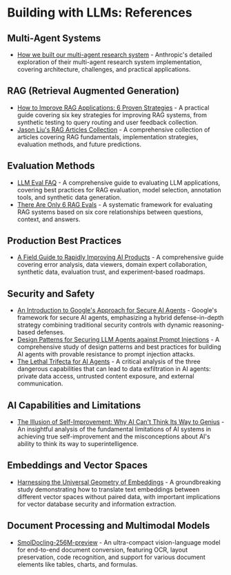 # Building with LLMs: References

## Multi-Agent Systems

- [How we built our multi-agent research system](https://www.anthropic.com/engineering/built-multi-agent-research-system) - Anthropic's detailed exploration of their multi-agent research system implementation, covering architecture, challenges, and practical applications.

## RAG (Retrieval Augmented Generation)

- [How to Improve RAG Applications: 6 Proven Strategies](https://jxnl.co/writing/2024/11/04/how-to-improve-rag-applications-6-proven-strategies/) - A practical guide covering six key strategies for improving RAG systems, from synthetic testing to query routing and user feedback collection.
- [Jason Liu's RAG Articles Collection](https://jxnl.co/writing/category/rag/) - A comprehensive collection of articles covering RAG fundamentals, implementation strategies, evaluation methods, and future predictions.

## Evaluation Methods

- [LLM Eval FAQ](https://hamel.dev/blog/posts/evals-faq/) - A comprehensive guide to evaluating LLM applications, covering best practices for RAG evaluation, model selection, annotation tools, and synthetic data generation.
- [There Are Only 6 RAG Evals](https://jxnl.co/writing/2025/05/19/there-are-only-6-rag-evals/) - A systematic framework for evaluating RAG systems based on six core relationships between questions, context, and answers.

## Production Best Practices

- [A Field Guide to Rapidly Improving AI Products](https://hamel.dev/blog/posts/field-guide/) - A comprehensive guide covering error analysis, data viewers, domain expert collaboration, synthetic data, evaluation trust, and experiment-based roadmaps.

## Security and Safety

- [An Introduction to Google's Approach for Secure AI Agents](https://research.google/pubs/an-introduction-to-googles-approach-for-secure-ai-agents/) - Google's framework for secure AI agents, emphasizing a hybrid defense-in-depth strategy combining traditional security controls with dynamic reasoning-based defenses.
- [Design Patterns for Securing LLM Agents against Prompt Injections](https://arxiv.org/html/2506.08837v2) - A comprehensive study of design patterns and best practices for building AI agents with provable resistance to prompt injection attacks.
- [The Lethal Trifecta for AI Agents](https://simonwillison.net/2025/Jun/16/the-lethal-trifecta/) - A critical analysis of the three dangerous capabilities that can lead to data exfiltration in AI agents: private data access, untrusted content exposure, and external communication.

## AI Capabilities and Limitations

- [The Illusion of Self-Improvement: Why AI Can't Think Its Way to Genius](https://medium.com/@vishalmisra/the-illusion-of-self-improvement-why-ai-cant-think-its-way-to-genius-a355ef3e9fd5) - An insightful analysis of the fundamental limitations of AI systems in achieving true self-improvement and the misconceptions about AI's ability to think its way to superintelligence.

## Embeddings and Vector Spaces

- [Harnessing the Universal Geometry of Embeddings](https://arxiv.org/html/2505.12540v2) - A groundbreaking study demonstrating how to translate text embeddings between different vector spaces without paired data, with important implications for vector database security and information extraction.

## Document Processing and Multimodal Models

- [SmolDocling-256M-preview](https://huggingface.co/ds4sd/SmolDocling-256M-preview) - An ultra-compact vision-language model for end-to-end document conversion, featuring OCR, layout preservation, code recognition, and support for various document elements like tables, charts, and formulas.
